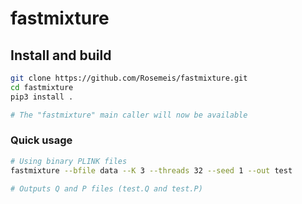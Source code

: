 # fastmixture

## Install and build
```bash
git clone https://github.com/Rosemeis/fastmixture.git
cd fastmixture
pip3 install .

# The "fastmixture" main caller will now be available
```

### Quick usage
```bash
# Using binary PLINK files
fastmixture --bfile data --K 3 --threads 32 --seed 1 --out test

# Outputs Q and P files (test.Q and test.P)
```
